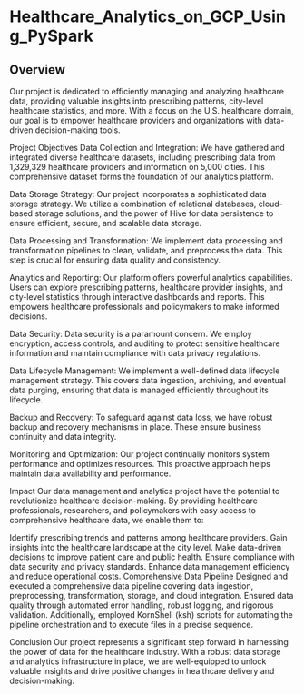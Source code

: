 # Healthcare_Analytics_on_GCP_Using_PySpark


## Overview
Our project is dedicated to efficiently managing and analyzing healthcare data, providing valuable insights into prescribing patterns, city-level healthcare statistics, and more. With a focus on the U.S. healthcare domain, our goal is to empower healthcare providers and organizations with data-driven decision-making tools.

Project Objectives
Data Collection and Integration: We have gathered and integrated diverse healthcare datasets, including prescribing data from 1,329,329 healthcare providers and information on 5,000 cities. This comprehensive dataset forms the foundation of our analytics platform.

Data Storage Strategy: Our project incorporates a sophisticated data storage strategy. We utilize a combination of relational databases, cloud-based storage solutions, and the power of Hive for data persistence to ensure efficient, secure, and scalable data storage.

Data Processing and Transformation: We implement data processing and transformation pipelines to clean, validate, and preprocess the data. This step is crucial for ensuring data quality and consistency.

Analytics and Reporting: Our platform offers powerful analytics capabilities. Users can explore prescribing patterns, healthcare provider insights, and city-level statistics through interactive dashboards and reports. This empowers healthcare professionals and policymakers to make informed decisions.

Data Security: Data security is a paramount concern. We employ encryption, access controls, and auditing to protect sensitive healthcare information and maintain compliance with data privacy regulations.

Data Lifecycle Management: We implement a well-defined data lifecycle management strategy. This covers data ingestion, archiving, and eventual data purging, ensuring that data is managed efficiently throughout its lifecycle.

Backup and Recovery: To safeguard against data loss, we have robust backup and recovery mechanisms in place. These ensure business continuity and data integrity.

Monitoring and Optimization: Our project continually monitors system performance and optimizes resources. This proactive approach helps maintain data availability and performance.

Impact
Our data management and analytics project have the potential to revolutionize healthcare decision-making. By providing healthcare professionals, researchers, and policymakers with easy access to comprehensive healthcare data, we enable them to:

Identify prescribing trends and patterns among healthcare providers.
Gain insights into the healthcare landscape at the city level.
Make data-driven decisions to improve patient care and public health.
Ensure compliance with data security and privacy standards.
Enhance data management efficiency and reduce operational costs.
Comprehensive Data Pipeline
Designed and executed a comprehensive data pipeline covering data ingestion, preprocessing, transformation, storage, and cloud integration. Ensured data quality through automated error handling, robust logging, and rigorous validation. Additionally, employed KornShell (ksh) scripts for automating the pipeline orchestration and to execute files in a precise sequence.

Conclusion
Our project represents a significant step forward in harnessing the power of data for the healthcare industry. With a robust data storage and analytics infrastructure in place, we are well-equipped to unlock valuable insights and drive positive changes in healthcare delivery and decision-making.

